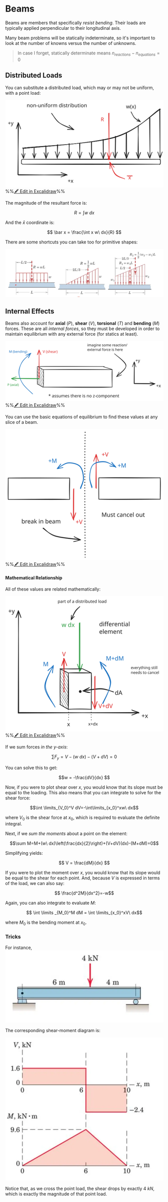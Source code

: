 # Beams
Beams are members that specifically *resist bending*. Their loads are typically applied perpendicular to their longitudinal axis.

Many beam problems will be statically indeterminate, so it's important to look at the number of knowns versus the number of unknowns. 

> In case I forget, statically determinate means $n_{reactions}-n_{equations}=0$ 

## Distributed Loads

You can substitute a distributed load, which may or may not be uniform, with a point load:

![](../../media/excalidraw/excalidraw-2024-11-12-08.31.38.excalidraw.svg)
%%[🖋 Edit in Excalidraw](../../media/excalidraw/excalidraw-2024-11-12-08.31.38.excalidraw.md)%%

The magnitude of the resultant force is:

$$ R =\int w \ dx  $$

And the $\bar x$ coordinate is:

$$ \bar x = \frac{\int x w\ dx}{R} $$

There are some shortcuts you can take too for primitive shapes:

![](../../media/Pasted%20image%2020241112083938.webp)

## Internal Effects

Beams also account for **axial** ($P$), **shear** ($V$), **torsional** ($T$) and **bending** ($M$) forces. These are all *internal forces*, so they must be developed in order to maintain equilibrium with any external force (for statics at least). 

![](../../media/excalidraw/excalidraw-2024-11-12-08.47.36.excalidraw.svg)
%%[🖋 Edit in Excalidraw](../../media/excalidraw/excalidraw-2024-11-12-08.47.36.excalidraw.md)%%

You can use the basic equations of equilibrium to find these values at any slice of a beam.

![](../../media/excalidraw/excalidraw-2024-11-12-09.03.56.excalidraw.svg)
%%[🖋 Edit in Excalidraw](../../media/excalidraw/excalidraw-2024-11-12-09.03.56.excalidraw.md)%%

#### Mathematical Relationship
All of these values are related mathematically:

![](../../media/excalidraw/excalidraw-2024-11-12-08.55.12.excalidraw.svg)
%%[🖋 Edit in Excalidraw](../../media/excalidraw/excalidraw-2024-11-12-08.55.12.excalidraw.md)%%

If we sum forces *in the y-axis*:

$$ \sum F_y = V-(w\ dx)-(V+dV) = 0 $$

You can solve this to get:

$$w = -\frac{dV}{dx} $$

Now, if you were to plot shear over $x$, you would know that its slope must be equal to the loading. This also means that you can integrate to solve for the shear force:

$$\int \limits_{V_0}^V dV=-\int\limits_{x_0}^xw\ dx$$

where $V_0$ is the shear force at $x_0$, which is required to evaluate the definite integral.

Next, if we *sum the moments* about a point on the element:

$$\sum M=M+(w\ dx)\left(\frac{dx}{2}\right)+(V+dV)(dx)-(M+dM)=0$$

Simplifying yields:

$$ V = \frac{dM}{dx} $$

If you were to plot the moment over $x$, you would know that its slope would be equal to the shear for each point. And, because $V$ is expressed in terms of the load, we can also say:

$$ \frac{d^2M}{dx^2}=-w$$

Again, you can also integrate to evaluate $M$:

$$ \int \limits _{M_0}^M dM = \int \limits_{x_0}^xV\ dx$$

where $M_0$ is the bending moment at $x_0$.

### Tricks


For instance,
![|411](../../media/Pasted%20image%2020241115105719.webp)

The corresponding shear-moment diagram is:

![|346](../../media/Pasted%20image%2020241115105734.webp)

Notice that, as we cross the point load, the shear drops by exactly $4\ kN$, which is exactly the magnitude of that point load.